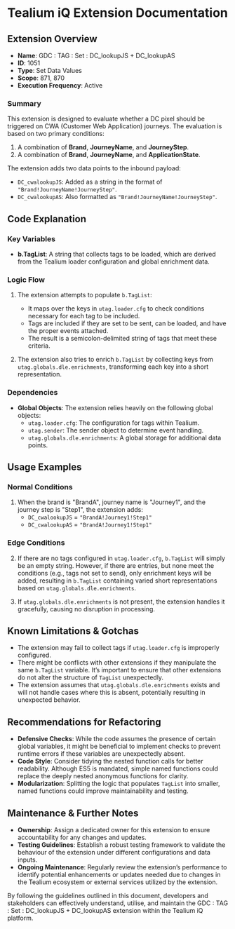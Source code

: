 # Tealium iQ Extension Documentation

## Extension Overview
- **Name**: GDC : TAG : Set : DC_lookupJS + DC_lookupAS
- **ID**: 1051
- **Type**: Set Data Values
- **Scope**: 871, 870
- **Execution Frequency**: Active

### Summary
This extension is designed to evaluate whether a DC pixel should be triggered on CWA (Customer Web Application) journeys. The evaluation is based on two primary conditions:
1. A combination of **Brand**, **JourneyName**, and **JourneyStep**.
2. A combination of **Brand**, **JourneyName**, and **ApplicationState**.

The extension adds two data points to the inbound payload:
- `DC_cwalookupJS`: Added as a string in the format of `"Brand!JourneyName!JourneyStep"`.
- `DC_cwalookupAS`: Also formatted as `"Brand!JourneyName!JourneyStep"`.

## Code Explanation

### Key Variables
- **b.TagList**: A string that collects tags to be loaded, which are derived from the Tealium loader configuration and global enrichment data.

### Logic Flow
1. The extension attempts to populate `b.TagList`:
   - It maps over the keys in `utag.loader.cfg` to check conditions necessary for each tag to be included.
   - Tags are included if they are set to be sent, can be loaded, and have the proper events attached.
   - The result is a semicolon-delimited string of tags that meet these criteria.

2. The extension also tries to enrich `b.TagList` by collecting keys from `utag.globals.dle.enrichments`, transforming each key into a short representation.

### Dependencies
- **Global Objects**: The extension relies heavily on the following global objects:
  - `utag.loader.cfg`: The configuration for tags within Tealium.
  - `utag.sender`: The sender object to determine event handling.
  - `utag.globals.dle.enrichments`: A global storage for additional data points.

## Usage Examples

### Normal Conditions
1. When the brand is "BrandA", journey name is "Journey1", and the journey step is "Step1", the extension adds:
   - `DC_cwalookupJS` = `"BrandA!Journey1!Step1"`
   - `DC_cwalookupAS` = `"BrandA!Journey1!Step1"`

### Edge Conditions
2. If there are no tags configured in `utag.loader.cfg`, `b.TagList` will simply be an empty string. However, if there are entries, but none meet the conditions (e.g., tags not set to send), only enrichment keys will be added, resulting in `b.TagList` containing varied short representations based on `utag.globals.dle.enrichments`.

3. If `utag.globals.dle.enrichments` is not present, the extension handles it gracefully, causing no disruption in processing.

## Known Limitations & Gotchas
- The extension may fail to collect tags if `utag.loader.cfg` is improperly configured.
- There might be conflicts with other extensions if they manipulate the same `b.TagList` variable. It’s important to ensure that other extensions do not alter the structure of `TagList` unexpectedly.
- The extension assumes that `utag.globals.dle.enrichments` exists and will not handle cases where this is absent, potentially resulting in unexpected behavior.

## Recommendations for Refactoring
- **Defensive Checks**: While the code assumes the presence of certain global variables, it might be beneficial to implement checks to prevent runtime errors if these variables are unexpectedly absent.
- **Code Style**: Consider tidying the nested function calls for better readability. Although ES5 is mandated, simple named functions could replace the deeply nested anonymous functions for clarity.
- **Modularization**: Splitting the logic that populates `TagList` into smaller, named functions could improve maintainability and testing.

## Maintenance & Further Notes
- **Ownership**: Assign a dedicated owner for this extension to ensure accountability for any changes and updates.
- **Testing Guidelines**: Establish a robust testing framework to validate the behaviour of the extension under different configurations and data inputs.
- **Ongoing Maintenance**: Regularly review the extension’s performance to identify potential enhancements or updates needed due to changes in the Tealium ecosystem or external services utilized by the extension.

By following the guidelines outlined in this document, developers and stakeholders can effectively understand, utilise, and maintain the GDC : TAG : Set : DC_lookupJS + DC_lookupAS extension within the Tealium iQ platform.